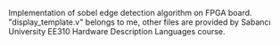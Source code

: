 Implementation of sobel edge detection algorithm on FPGA board. 
"display_template.v" belongs to me, other files are provided by Sabancı University EE310 Hardware Description Languages course.
